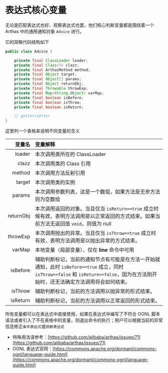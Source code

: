 # 表达式核心变量

无论是匹配表达式也好、观察表达式也罢，他们核心判断变量都是围绕着一个 Arthas 中的通用通知对象 `Advice` 进行。

它的简略代码结构如下

```java
public class Advice {

    private final ClassLoader loader;
    private final Class<?> clazz;
    private final ArthasMethod method;
    private final Object target;
    private final Object[] params;
    private final Object returnObj;
    private final Throwable throwExp;
    private final Map<String,Object> varMap;
    private final boolean isBefore;
    private final boolean isThrow;
    private final boolean isReturn;

    // getter/setter
}
```

这里列一个表格来说明不同变量的含义

|       变量名 | 变量解释                                                                                                                  |
|----------:|:----------------------------------------------------------------------------------------------------------------------|
|    loader | 本次调用类所在的 ClassLoader                                                                                                  |
|     clazz | 本次调用类的 Class 引用                                                                                                       |
|    method | 本次调用方法反射引用                                                                                                            |
|    target | 本次调用类的实例                                                                                                              |
|    params | 本次调用参数列表，这是一个数组，如果方法是无参方法则为空数组                                                                                        |
| returnObj | 本次调用返回的对象。当且仅当 `isReturn==true` 成立时候有效，表明方法调用是以正常返回的方式结束。如果当前方法无返回值 `void`，则值为 null                                   |
|  throwExp | 本次调用抛出的异常。当且仅当 `isThrow==true` 成立时有效，表明方法调用是以抛出异常的方式结束。                                                               |
|    varMap | 本地变量（局部变量），仅在 **line** 命令中可用                                                                                          |
|  isBefore | 辅助判断标记，当前的通知节点有可能是在方法一开始就通知，此时 `isBefore==true` 成立，同时 `isThrow==false` 和 `isReturn==false`，因为在方法刚开始时，还无法确定方法调用将会如何结束。 |
|   isThrow | 辅助判断标记，当前的方法调用以抛异常的形式结束。                                                                                              |
|  isReturn | 辅助判断标记，当前的方法调用以正常返回的形式结束。                                                                                             |

所有变量都可以在表达式中直接使用，如果在表达式中编写了不符合 OGNL 脚本语法或者引入了不在表格中的变量，则退出命令的执行；用户可以根据当前的异常信息修正`条件表达式`或`观察表达式`

- 特殊用法请参考：[https://github.com/alibaba/arthas/issues/71](https://github.com/alibaba/arthas/issues/71)
- OGNL 表达式官网：[https://commons.apache.org/dormant/commons-ognl/language-guide.html](https://commons.apache.org/dormant/commons-ognl/language-guide.html)
